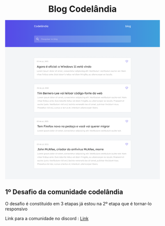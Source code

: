 <h1 align="center">Blog Codelândia</h1>

<img align="center" src="Blog - Home.png">

<h2>1º Desafio da comunidade codelândia</h2>
<p>O desafio é constituido em 3 etapas já estou na 2º etapa que é tornar-lo responsivo</p>

<p>Link para a comunidade no discord : <a href="https://discord.com/invite/QevDJqCzaY">Link</a></p>
